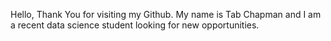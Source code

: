 Hello, Thank You for visiting my Github. My name is Tab Chapman and I am a recent data science student looking for new opportunities.
